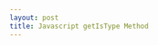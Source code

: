 ```yaml
---
layout: post
title: Javascript getIsType Method
---
```


<script src="https://gist.github.com/1218489.js"> </script>